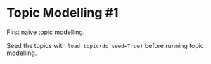 # Topic Modelling #1

First naive topic modelling.

Seed the topics with `load_topic(do_seed=True)` before running topic modelling. 